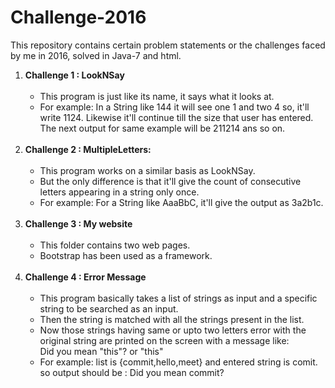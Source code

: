 # Challenge-2016

This repository contains certain problem statements or the challenges faced by me in 2016, solved in Java-7 and html.

<ol>
  <li><b>Challenge 1 : LookNSay</b><br>
  <ul>
    <br>
    <li>This program is just like its name, it says what it looks at.</li>
    <li>For example: In a String like 144 it will see one 1 and two 4 so, it'll write 1124. Likewise it'll continue till the size that user has entered. The next output for same example will be 211214 ans so on.</li>
  </ul>
  </li> 
  <br>
  <li><b>Challenge 2 : MultipleLetters:</b><br>
    <ul>
    <br>
    <li>This program works on a similar basis as LookNSay.</li>
    <li> But the only difference is that it'll give the count of consecutive letters appearing in a string only once.</li>
    <li> For example: For a String like AaaBbC, it'll give the output as 3a2b1c.</li>
  </ul>
  </li>
  <br>
  <li><b>Challenge 3 : My website</b><br>
  <ul>
  <br>
  <li>This folder contains two web pages.</li>
  <li>Bootstrap has been used as a framework.</li>
  </ul>
  </li>
  <br>
  <li><b>Challenge 4 : Error Message</b><br>
    <ul>
    <br>
    <li>This program basically takes a list of strings as input and a specific string to be searched as an input.</li>
    <li>Then the string is matched with all the strings present in the list.</li>
    <li>Now those strings having same or upto two letters error with the original string are printed on the screen with a message like:<br>Did you mean "this"? or "this"</li>
    <li>For example: list is {commit,hello,meet} and entered string is comit. so output should be : Did you mean commit?</li>
  </ul>
  </li>
</ol>
